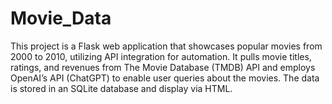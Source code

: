 # Movie_Data
This project is a Flask web application that showcases popular movies from 2000 to 2010, utilizing API integration for automation. It pulls movie titles, ratings, and revenues from The Movie Database (TMDB) API and employs OpenAI’s API (ChatGPT) to enable user queries about the movies. The data is stored in an SQLite database and display via HTML.

